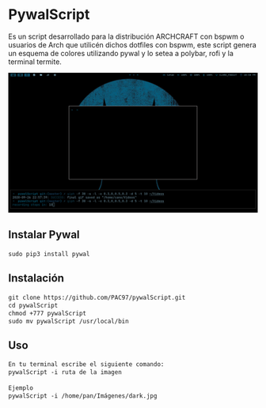 # PywalScript
Es un script desarrollado para la distribución ARCHCRAFT con bspwm o usuarios de Arch que utilicén dichos dotfiles con bspwm, este script genera un esquema de colores utilizando pywal y lo setea a polybar, rofi y la terminal termite.  

![pywalScript](.screenshots/final.gif)  

## Instalar Pywal    
```
sudo pip3 install pywal
```

## Instalación  
```
git clone https://github.com/PAC97/pywalScript.git  
cd pywalScript  
chmod +777 pywalScript  
sudo mv pywalScript /usr/local/bin  
```

## Uso  
```
En tu terminal escribe el siguiente comando:  
pywalScript -i ruta de la imagen  

Ejemplo
pywalScript -i /home/pan/Imágenes/dark.jpg
```


